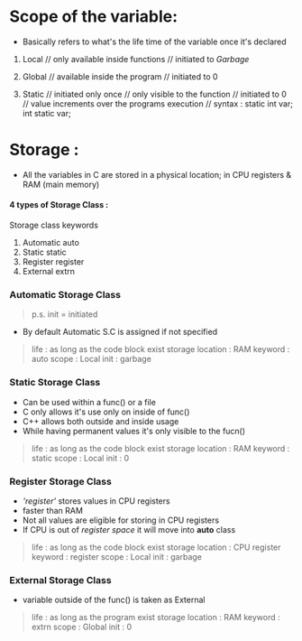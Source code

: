 # Scope of the variable:
- Basically refers to what's the life time of the variable once it's declared 

1. Local        // only available inside functions
                // initiated to *Garbage*

1. Global       // available inside the program 
                // initiated to 0

1. Static       // initiated only once 
                // only visible to the function
                // initiated to 0
                // value increments over the programs execution
                // syntax : static int var;
                            int static var;

# Storage :
- All the variables in C are stored in a physical location; in CPU registers & RAM (main memory)

#### 4 types of Storage Class :

Storage class   keywords

1. Automatic    auto
1. Static       static
1. Register     register
1. External     extrn

### Automatic Storage Class
> p.s. init = initiated

- By default Automatic S.C is assigned if not specified

> life             : as long as the code block exist
> storage location : RAM      keyword : auto
> scope            : Local    init    : garbage

### Static Storage Class
- Can be used within a func() or a file
- C only allows it's use only on inside of func()
- C++ allows both outside and inside usage
- While having permanent values it's only visible to the fucn()

> life             : as long as the code block exist
> storage location : RAM      keyword : static
> scope            : Local    init    : 0

### Register Storage Class
- *'register'* stores values in CPU registers
- faster than RAM
- Not all values are eligible for storing in CPU registers
- If CPU is out of *register space* it will move into **auto** class

> life             : as long as the code block exist
> storage location : CPU register      keyword : register
> scope            : Local    init    : garbage

### External Storage Class
- variable outside of the func() is taken as External 

> life             : as long as the program exist
> storage location : RAM      keyword : extrn
> scope            : Global    init    : 0


